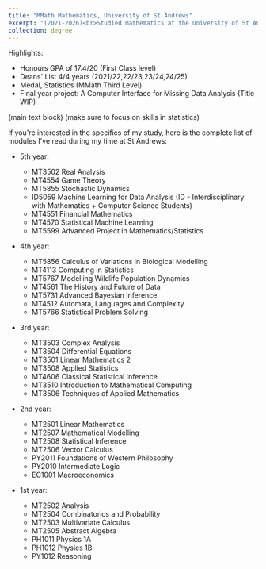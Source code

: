 ```yaml
---
title: "MMath Mathematics, University of St Andrews"
excerpt: "(2021-2026)<br>Studied mathematics at the University of St Andrews, with module content accross a range of mathematics and statistics. Currently on track for a first class honours Masters degree having been placed on the Deans' list 4 of 4 years thus far and achieved a medal for top Statistics grades in my program during my third year. For more details click the hyperlink :)"
collection: degree
---
```


Highlights:
- Honours GPA of 17.4/20 (First Class level)
- Deans' List 4/4 years (2021/22,22/23,23/24,24/25)
- Medal, Statistics (MMath Third Level)
- Final year project: A Computer Interface for Missing Data Analysis (Title WIP)

(main text block)
(make sure to focus on skills in statistics)

If you're interested in the specifics of my study, here is the complete list of modules I've read during my time at St Andrews:
- 5th year:
    - MT3502 Real Analysis
    - MT4554 Game Theory
    - MT5855 Stochastic Dynamics
    - ID5059 Machine Learning for Data Analysis (ID - Interdisciplinary with Mathematics + Computer Science Students)
    - MT4551 Financial Mathematics
    - MT4570 Statistical Machine Learning
    - MT5599 Advanced Project in Mathematics/Statistics

- 4th year:
    - MT5856 Calculus of Variations in Biological Modelling
    - MT4113 Computing in Statistics
    - MT5767 Modelling Wildlife Population Dynamics
    - MT4561 The History and Future of Data
    - MT5731 Advanced Bayesian Inference
    - MT4512 Automata, Languages and Complexity
    - MT5766 Statistical Problem Solving

- 3rd year:
    - MT3503 Complex Analysis
    - MT3504 Differential Equations
    - MT3501 Linear Mathematics 2
    - MT3508 Applied Statistics
    - MT4606 Classical Statistical Inference
    - MT3510 Introduction to Mathematical Computing
    - MT3506 Techniques of Applied Mathematics

- 2nd year:
    - MT2501 Linear Mathematics
    - MT2507 Mathematical Modelling
    - MT2508 Statistical Inference
    - MT2506 Vector Calculus
    - PY2011 Foundations of Western Philosophy
    - PY2010 Intermediate Logic
    - EC1001 Macroeconomics

- 1st year:
    - MT2502 Analysis
    - MT2504 Combinatorics and Probability
    - MT2503 Multivariate Calculus
    - MT2505 Abstract Algebra
    - PH1011 Physics 1A
    - PH1012 Physics 1B
    - PY1012 Reasoning